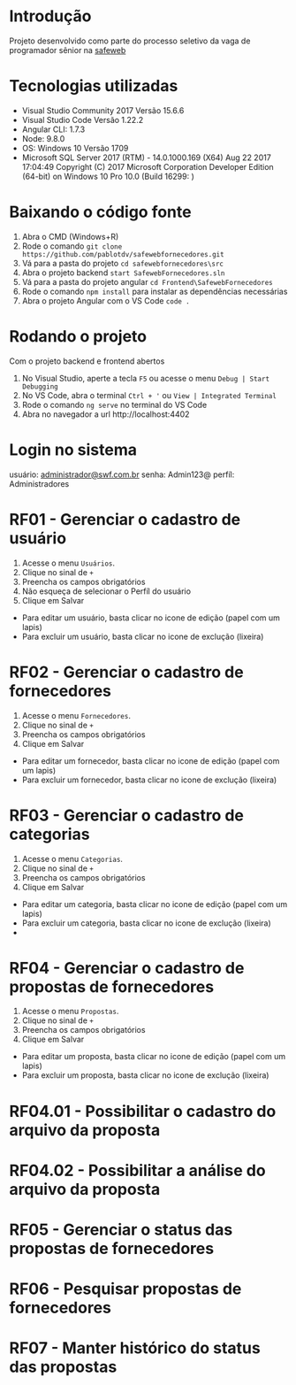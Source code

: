 # Introdução
Projeto desenvolvido como parte do processo seletivo da vaga de programador sênior na [safeweb](https://safeweb.com.br/)

# Tecnologias utilizadas
- Visual Studio Community 2017 Versão 15.6.6
- Visual Studio Code Versão 1.22.2
- Angular CLI: 1.7.3
- Node: 9.8.0
- OS: Windows 10 Versão 1709
- Microsoft SQL Server 2017 (RTM) - 14.0.1000.169 (X64)   Aug 22 2017 17:04:49   Copyright (C) 2017 Microsoft Corporation  Developer Edition (64-bit) on Windows 10 Pro 10.0 <X64> (Build 16299: ) 

# Baixando o código fonte
1. Abra o CMD (Windows+R)
2. Rode o comando `git clone https://github.com/pablotdv/safewebfornecedores.git`
3. Vá para a pasta do projeto `cd safewebfornecedores\src`
4. Abra o projeto backend `start SafewebFornecedores.sln`
5. Vá para a pasta do projeto angular `cd Frontend\SafewebFornecedores`
6. Rode o comando `npm install` para instalar as dependências necessárias
7. Abra o projeto Angular com o VS Code `code .`

# Rodando o projeto
Com o projeto backend e frontend abertos
1. No Visual Studio, aperte a tecla `F5` ou acesse o menu `Debug | Start Debugging`
2. No VS Code, abra o terminal `Ctrl + '` ou `View | Integrated Terminal`
3. Rode o comando `ng serve` no terminal do VS Code
4. Abra no navegador a url http://localhost:4402

# Login no sistema
usuário: administrador@swf.com.br
senha: Admin123@
perfíl: Administradores

# RF01 - Gerenciar o cadastro de usuário
1. Acesse o menu `Usuários`.
2. Clique no sinal de `+`
3. Preencha os campos obrigatórios
4. Não esqueça de selecionar o Perfíl do usuário
5. Clique em Salvar
- Para editar um usuário, basta clicar no icone de edição (papel com um lapis)
- Para excluir um usuário, basta clicar no icone de exclução (lixeira)

# RF02 - Gerenciar o cadastro de fornecedores
1. Acesse o menu `Fornecedores`.
2. Clique no sinal de `+`
3. Preencha os campos obrigatórios
4. Clique em Salvar
- Para editar um fornecedor, basta clicar no icone de edição (papel com um lapis)
- Para excluir um fornecedor, basta clicar no icone de exclução (lixeira)

# RF03 - Gerenciar o cadastro de categorias
1. Acesse o menu `Categorias`.
2. Clique no sinal de `+`
3. Preencha os campos obrigatórios
4. Clique em Salvar
- Para editar um categoria, basta clicar no icone de edição (papel com um lapis)
- Para excluir um categoria, basta clicar no icone de exclução (lixeira)
- 
# RF04 - Gerenciar o cadastro de propostas de fornecedores
1. Acesse o menu `Propostas`.
2. Clique no sinal de `+`
3. Preencha os campos obrigatórios
4. Clique em Salvar
- Para editar um proposta, basta clicar no icone de edição (papel com um lapis)
- Para excluir um proposta, basta clicar no icone de exclução (lixeira)

# RF04.01 - Possibilitar o cadastro do arquivo da proposta

# RF04.02 - Possibilitar a análise do arquivo da proposta

# RF05 - Gerenciar o status das propostas de fornecedores

# RF06 - Pesquisar propostas de fornecedores

# RF07 - Manter histórico do status das propostas